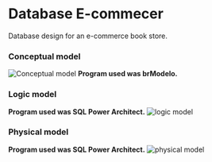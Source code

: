 # Database E-commecer
Database design for an e-commerce book store.

### Conceptual model
![Conceptual model](https://github.com/felipefrx/db_e-commerce/blob/main/models/modelo_conceitual.png)
**Program used was brModelo.**

### Logic model
**Program used was SQL Power Architect.**
![logic model](https://github.com/felipefrx/db_e-commerce/blob/main/models/modelo_l%C3%B3gico.png)


### Physical model
**Program used was SQL Power Architect.**
![physical model](https://github.com/felipefrx/db_e-commerce/blob/main/models/modelo_f%C3%ADsico.png)
